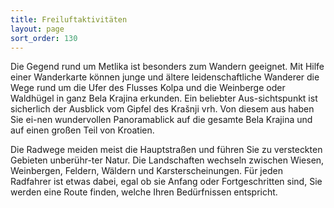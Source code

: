 ```yaml
---
title: Freiluftaktivitäten
layout: page
sort_order: 130
---
```


Die Gegend rund um Metlika ist besonders zum Wandern geeignet. Mit Hilfe einer Wanderkarte können 
junge und ältere leidenschaftliche Wanderer die Wege rund um die Ufer des Flusses Kolpa und die 
Weinberge oder Waldhügel in ganz Bela Krajina erkunden. Ein beliebter Aus-sichtspunkt ist sicherlich 
der Ausblick vom Gipfel des Krašnji vrh. Von diesem aus haben Sie ei-nen wundervollen Panoramablick 
auf die gesamte Bela Krajina und auf einen großen Teil von Kroatien.

Die Radwege meiden meist die Hauptstraßen und führen Sie zu versteckten Gebieten unberühr-ter Natur. 
Die Landschaften wechseln zwischen Wiesen, Weinbergen, Feldern, Wäldern und Karsterscheinungen. Für 
jeden Radfahrer ist etwas dabei, egal ob sie Anfang oder Fortgeschritten sind, Sie werden eine Route 
finden, welche Ihren Bedürfnissen entspricht.

